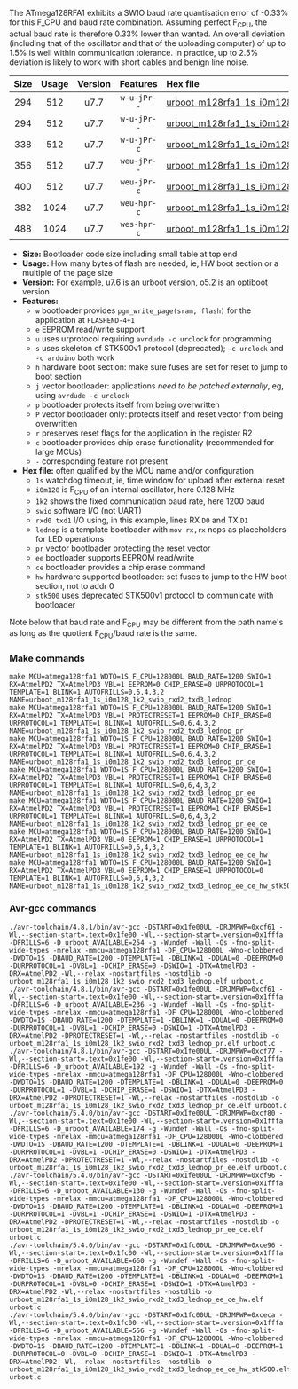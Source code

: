 The ATmega128RFA1 exhibits a SWIO baud rate quantisation error of -0.33% for this F_CPU and baud rate combination. Assuming perfect F<sub>CPU</sub>, the actual baud rate is therefore 0.33% lower than wanted. An overall deviation (including that of the oscillator and that of the uploading computer) of up to 1.5% is well within communication tolerance. In practice, up to 2.5% deviation is likely to work with short cables and benign line noise.

|Size|Usage|Version|Features|Hex file|
|:-:|:-:|:-:|:-:|:--|
|294|512|u7.7|`w-u-jPr--`|[urboot_m128rfa1_1s_i0m128_1k2_swio_rxd2_txd3_lednop.hex](https://raw.githubusercontent.com/stefanrueger/urboot.hex/main/mcus/atmega128rfa1/watchdog_1_s/internal_oscillator/%2B0m128000_hz/%2B%2B%2B1k2_baud/uart1_rxd2_txd3/lednop/urboot_m128rfa1_1s_i0m128_1k2_swio_rxd2_txd3_lednop.hex)|
|294|512|u7.7|`w-u-jPr--`|[urboot_m128rfa1_1s_i0m128_1k2_swio_rxd2_txd3_lednop_pr.hex](https://raw.githubusercontent.com/stefanrueger/urboot.hex/main/mcus/atmega128rfa1/watchdog_1_s/internal_oscillator/%2B0m128000_hz/%2B%2B%2B1k2_baud/uart1_rxd2_txd3/lednop/urboot_m128rfa1_1s_i0m128_1k2_swio_rxd2_txd3_lednop_pr.hex)|
|338|512|u7.7|`w-u-jPr-c`|[urboot_m128rfa1_1s_i0m128_1k2_swio_rxd2_txd3_lednop_pr_ce.hex](https://raw.githubusercontent.com/stefanrueger/urboot.hex/main/mcus/atmega128rfa1/watchdog_1_s/internal_oscillator/%2B0m128000_hz/%2B%2B%2B1k2_baud/uart1_rxd2_txd3/lednop/urboot_m128rfa1_1s_i0m128_1k2_swio_rxd2_txd3_lednop_pr_ce.hex)|
|356|512|u7.7|`weu-jPr--`|[urboot_m128rfa1_1s_i0m128_1k2_swio_rxd2_txd3_lednop_pr_ee.hex](https://raw.githubusercontent.com/stefanrueger/urboot.hex/main/mcus/atmega128rfa1/watchdog_1_s/internal_oscillator/%2B0m128000_hz/%2B%2B%2B1k2_baud/uart1_rxd2_txd3/lednop/urboot_m128rfa1_1s_i0m128_1k2_swio_rxd2_txd3_lednop_pr_ee.hex)|
|400|512|u7.7|`weu-jPr-c`|[urboot_m128rfa1_1s_i0m128_1k2_swio_rxd2_txd3_lednop_pr_ee_ce.hex](https://raw.githubusercontent.com/stefanrueger/urboot.hex/main/mcus/atmega128rfa1/watchdog_1_s/internal_oscillator/%2B0m128000_hz/%2B%2B%2B1k2_baud/uart1_rxd2_txd3/lednop/urboot_m128rfa1_1s_i0m128_1k2_swio_rxd2_txd3_lednop_pr_ee_ce.hex)|
|382|1024|u7.7|`weu-hpr-c`|[urboot_m128rfa1_1s_i0m128_1k2_swio_rxd2_txd3_lednop_ee_ce_hw.hex](https://raw.githubusercontent.com/stefanrueger/urboot.hex/main/mcus/atmega128rfa1/watchdog_1_s/internal_oscillator/%2B0m128000_hz/%2B%2B%2B1k2_baud/uart1_rxd2_txd3/lednop/urboot_m128rfa1_1s_i0m128_1k2_swio_rxd2_txd3_lednop_ee_ce_hw.hex)|
|488|1024|u7.7|`wes-hpr-c`|[urboot_m128rfa1_1s_i0m128_1k2_swio_rxd2_txd3_lednop_ee_ce_hw_stk500.hex](https://raw.githubusercontent.com/stefanrueger/urboot.hex/main/mcus/atmega128rfa1/watchdog_1_s/internal_oscillator/%2B0m128000_hz/%2B%2B%2B1k2_baud/uart1_rxd2_txd3/lednop/urboot_m128rfa1_1s_i0m128_1k2_swio_rxd2_txd3_lednop_ee_ce_hw_stk500.hex)|

- **Size:** Bootloader code size including small table at top end
- **Usage:** How many bytes of flash are needed, ie, HW boot section or a multiple of the page size
- **Version:** For example, u7.6 is an urboot version, o5.2 is an optiboot version
- **Features:**
  + `w` bootloader provides `pgm_write_page(sram, flash)` for the application at `FLASHEND-4+1`
  + `e` EEPROM read/write support
  + `u` uses urprotocol requiring `avrdude -c urclock` for programming
  + `s` uses skeleton of STK500v1 protocol (deprecated); `-c urclock` and `-c arduino` both work
  + `h` hardware boot section: make sure fuses are set for reset to jump to boot section
  + `j` vector bootloader: applications *need to be patched externally*, eg, using `avrdude -c urclock`
  + `p` bootloader protects itself from being overwritten
  + `P` vector bootloader only: protects itself and reset vector from being overwritten
  + `r` preserves reset flags for the application in the register R2
  + `c` bootloader provides chip erase functionality (recommended for large MCUs)
  + `-` corresponding feature not present
- **Hex file:** often qualified by the MCU name and/or configuration
  + `1s` watchdog timeout, ie, time window for upload after external reset
  + `i0m128` is F<sub>CPU</sub> of an internal oscillator, here 0.128 MHz
  + `1k2` shows the fixed communication baud rate, here 1200 baud
  + `swio` software I/O (not UART)
  + `rxd0 txd1` I/O using, in this example, lines RX `D0` and TX `D1`
  + `lednop` is a template bootloader with `mov rx,rx` nops as placeholders for LED operations
  + `pr` vector bootloader protecting the reset vector
  + `ee` bootloader supports EEPROM read/write
  + `ce` bootloader provides a chip erase command
  + `hw` hardware supported bootloader: set fuses to jump to the HW boot section, not to addr 0
  + `stk500` uses deprecated STK500v1 protocol to communicate with bootloader


Note below that baud rate and F<sub>CPU</sub> may be different from the path name's as long as the quotient F<sub>CPU</sub>/baud rate is the same.

### Make commands
```
make MCU=atmega128rfa1 WDTO=1S F_CPU=128000L BAUD_RATE=1200 SWIO=1 RX=AtmelPD2 TX=AtmelPD3 VBL=1 EEPROM=0 CHIP_ERASE=0 URPROTOCOL=1 TEMPLATE=1 BLINK=1 AUTOFRILLS=0,6,4,3,2 NAME=urboot_m128rfa1_1s_i0m128_1k2_swio_rxd2_txd3_lednop
make MCU=atmega128rfa1 WDTO=1S F_CPU=128000L BAUD_RATE=1200 SWIO=1 RX=AtmelPD2 TX=AtmelPD3 VBL=1 PROTECTRESET=1 EEPROM=0 CHIP_ERASE=0 URPROTOCOL=1 TEMPLATE=1 BLINK=1 AUTOFRILLS=0,6,4,3,2 NAME=urboot_m128rfa1_1s_i0m128_1k2_swio_rxd2_txd3_lednop_pr
make MCU=atmega128rfa1 WDTO=1S F_CPU=128000L BAUD_RATE=1200 SWIO=1 RX=AtmelPD2 TX=AtmelPD3 VBL=1 PROTECTRESET=1 EEPROM=0 CHIP_ERASE=1 URPROTOCOL=1 TEMPLATE=1 BLINK=1 AUTOFRILLS=0,6,4,3,2 NAME=urboot_m128rfa1_1s_i0m128_1k2_swio_rxd2_txd3_lednop_pr_ce
make MCU=atmega128rfa1 WDTO=1S F_CPU=128000L BAUD_RATE=1200 SWIO=1 RX=AtmelPD2 TX=AtmelPD3 VBL=1 PROTECTRESET=1 EEPROM=1 CHIP_ERASE=0 URPROTOCOL=1 TEMPLATE=1 BLINK=1 AUTOFRILLS=0,6,4,3,2 NAME=urboot_m128rfa1_1s_i0m128_1k2_swio_rxd2_txd3_lednop_pr_ee
make MCU=atmega128rfa1 WDTO=1S F_CPU=128000L BAUD_RATE=1200 SWIO=1 RX=AtmelPD2 TX=AtmelPD3 VBL=1 PROTECTRESET=1 EEPROM=1 CHIP_ERASE=1 URPROTOCOL=1 TEMPLATE=1 BLINK=1 AUTOFRILLS=0,6,4,3,2 NAME=urboot_m128rfa1_1s_i0m128_1k2_swio_rxd2_txd3_lednop_pr_ee_ce
make MCU=atmega128rfa1 WDTO=1S F_CPU=128000L BAUD_RATE=1200 SWIO=1 RX=AtmelPD2 TX=AtmelPD3 VBL=0 EEPROM=1 CHIP_ERASE=1 URPROTOCOL=1 TEMPLATE=1 BLINK=1 AUTOFRILLS=0,6,4,3,2 NAME=urboot_m128rfa1_1s_i0m128_1k2_swio_rxd2_txd3_lednop_ee_ce_hw
make MCU=atmega128rfa1 WDTO=1S F_CPU=128000L BAUD_RATE=1200 SWIO=1 RX=AtmelPD2 TX=AtmelPD3 VBL=0 EEPROM=1 CHIP_ERASE=1 URPROTOCOL=0 TEMPLATE=1 BLINK=1 AUTOFRILLS=0,6,4,3,2 NAME=urboot_m128rfa1_1s_i0m128_1k2_swio_rxd2_txd3_lednop_ee_ce_hw_stk500
```

### Avr-gcc commands
```
./avr-toolchain/4.8.1/bin/avr-gcc -DSTART=0x1fe00UL -DRJMPWP=0xcf61 -Wl,--section-start=.text=0x1fe00 -Wl,--section-start=.version=0x1fffa -DFRILLS=6 -D_urboot_AVAILABLE=254 -g -Wundef -Wall -Os -fno-split-wide-types -mrelax -mmcu=atmega128rfa1 -DF_CPU=128000L -Wno-clobbered -DWDTO=1S -DBAUD_RATE=1200 -DTEMPLATE=1 -DBLINK=1 -DDUAL=0 -DEEPROM=0 -DURPROTOCOL=1 -DVBL=1 -DCHIP_ERASE=0 -DSWIO=1 -DTX=AtmelPD3 -DRX=AtmelPD2 -Wl,--relax -nostartfiles -nostdlib -o urboot_m128rfa1_1s_i0m128_1k2_swio_rxd2_txd3_lednop.elf urboot.c
./avr-toolchain/4.8.1/bin/avr-gcc -DSTART=0x1fe00UL -DRJMPWP=0xcf61 -Wl,--section-start=.text=0x1fe00 -Wl,--section-start=.version=0x1fffa -DFRILLS=6 -D_urboot_AVAILABLE=236 -g -Wundef -Wall -Os -fno-split-wide-types -mrelax -mmcu=atmega128rfa1 -DF_CPU=128000L -Wno-clobbered -DWDTO=1S -DBAUD_RATE=1200 -DTEMPLATE=1 -DBLINK=1 -DDUAL=0 -DEEPROM=0 -DURPROTOCOL=1 -DVBL=1 -DCHIP_ERASE=0 -DSWIO=1 -DTX=AtmelPD3 -DRX=AtmelPD2 -DPROTECTRESET=1 -Wl,--relax -nostartfiles -nostdlib -o urboot_m128rfa1_1s_i0m128_1k2_swio_rxd2_txd3_lednop_pr.elf urboot.c
./avr-toolchain/4.8.1/bin/avr-gcc -DSTART=0x1fe00UL -DRJMPWP=0xcf77 -Wl,--section-start=.text=0x1fe00 -Wl,--section-start=.version=0x1fffa -DFRILLS=6 -D_urboot_AVAILABLE=192 -g -Wundef -Wall -Os -fno-split-wide-types -mrelax -mmcu=atmega128rfa1 -DF_CPU=128000L -Wno-clobbered -DWDTO=1S -DBAUD_RATE=1200 -DTEMPLATE=1 -DBLINK=1 -DDUAL=0 -DEEPROM=0 -DURPROTOCOL=1 -DVBL=1 -DCHIP_ERASE=1 -DSWIO=1 -DTX=AtmelPD3 -DRX=AtmelPD2 -DPROTECTRESET=1 -Wl,--relax -nostartfiles -nostdlib -o urboot_m128rfa1_1s_i0m128_1k2_swio_rxd2_txd3_lednop_pr_ce.elf urboot.c
./avr-toolchain/5.4.0/bin/avr-gcc -DSTART=0x1fe00UL -DRJMPWP=0xcf80 -Wl,--section-start=.text=0x1fe00 -Wl,--section-start=.version=0x1fffa -DFRILLS=6 -D_urboot_AVAILABLE=174 -g -Wundef -Wall -Os -fno-split-wide-types -mrelax -mmcu=atmega128rfa1 -DF_CPU=128000L -Wno-clobbered -DWDTO=1S -DBAUD_RATE=1200 -DTEMPLATE=1 -DBLINK=1 -DDUAL=0 -DEEPROM=1 -DURPROTOCOL=1 -DVBL=1 -DCHIP_ERASE=0 -DSWIO=1 -DTX=AtmelPD3 -DRX=AtmelPD2 -DPROTECTRESET=1 -Wl,--relax -nostartfiles -nostdlib -o urboot_m128rfa1_1s_i0m128_1k2_swio_rxd2_txd3_lednop_pr_ee.elf urboot.c
./avr-toolchain/5.4.0/bin/avr-gcc -DSTART=0x1fe00UL -DRJMPWP=0xcf96 -Wl,--section-start=.text=0x1fe00 -Wl,--section-start=.version=0x1fffa -DFRILLS=6 -D_urboot_AVAILABLE=130 -g -Wundef -Wall -Os -fno-split-wide-types -mrelax -mmcu=atmega128rfa1 -DF_CPU=128000L -Wno-clobbered -DWDTO=1S -DBAUD_RATE=1200 -DTEMPLATE=1 -DBLINK=1 -DDUAL=0 -DEEPROM=1 -DURPROTOCOL=1 -DVBL=1 -DCHIP_ERASE=1 -DSWIO=1 -DTX=AtmelPD3 -DRX=AtmelPD2 -DPROTECTRESET=1 -Wl,--relax -nostartfiles -nostdlib -o urboot_m128rfa1_1s_i0m128_1k2_swio_rxd2_txd3_lednop_pr_ee_ce.elf urboot.c
./avr-toolchain/5.4.0/bin/avr-gcc -DSTART=0x1fc00UL -DRJMPWP=0xce96 -Wl,--section-start=.text=0x1fc00 -Wl,--section-start=.version=0x1fffa -DFRILLS=6 -D_urboot_AVAILABLE=660 -g -Wundef -Wall -Os -fno-split-wide-types -mrelax -mmcu=atmega128rfa1 -DF_CPU=128000L -Wno-clobbered -DWDTO=1S -DBAUD_RATE=1200 -DTEMPLATE=1 -DBLINK=1 -DDUAL=0 -DEEPROM=1 -DURPROTOCOL=1 -DVBL=0 -DCHIP_ERASE=1 -DSWIO=1 -DTX=AtmelPD3 -DRX=AtmelPD2 -Wl,--relax -nostartfiles -nostdlib -o urboot_m128rfa1_1s_i0m128_1k2_swio_rxd2_txd3_lednop_ee_ce_hw.elf urboot.c
./avr-toolchain/5.4.0/bin/avr-gcc -DSTART=0x1fc00UL -DRJMPWP=0xceca -Wl,--section-start=.text=0x1fc00 -Wl,--section-start=.version=0x1fffa -DFRILLS=6 -D_urboot_AVAILABLE=556 -g -Wundef -Wall -Os -fno-split-wide-types -mrelax -mmcu=atmega128rfa1 -DF_CPU=128000L -Wno-clobbered -DWDTO=1S -DBAUD_RATE=1200 -DTEMPLATE=1 -DBLINK=1 -DDUAL=0 -DEEPROM=1 -DURPROTOCOL=0 -DVBL=0 -DCHIP_ERASE=1 -DSWIO=1 -DTX=AtmelPD3 -DRX=AtmelPD2 -Wl,--relax -nostartfiles -nostdlib -o urboot_m128rfa1_1s_i0m128_1k2_swio_rxd2_txd3_lednop_ee_ce_hw_stk500.elf urboot.c
```


